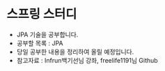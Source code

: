 # 스프링 스터디

- JPA 기술을 공부합니다.
- 공부할 목록 : JPA
- 당일 공부한 내용을 정리하여 올릴 예정입니다.
- 참고자료 : Infrun백기선님 강좌, freelife1191님 Github
